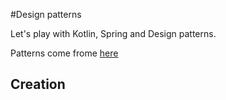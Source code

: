 #Design patterns

Let's play with Kotlin, Spring and Design patterns. 

Patterns come frome [here](https://refactoring.guru/fr/design-patterns/catalog)

## Creation
